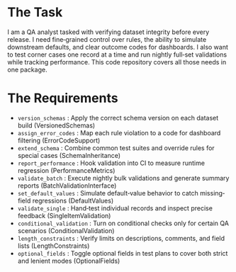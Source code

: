# The Task

I am a QA analyst tasked with verifying dataset integrity before every release. I need fine‐grained control over rules, the ability to simulate downstream defaults, and clear outcome codes for dashboards. I also want to test corner cases one record at a time and run nightly full‐set validations while tracking performance. This code repository covers all those needs in one package.

# The Requirements

* `version_schemas`         : Apply the correct schema version on each dataset build (VersionedSchemas)  
* `assign_error_codes`      : Map each rule violation to a code for dashboard filtering (ErrorCodeSupport)  
* `extend_schema`           : Combine common test suites and override rules for special cases (SchemaInheritance)  
* `report_performance`      : Hook validation into CI to measure runtime regression (PerformanceMetrics)  
* `validate_batch`          : Execute nightly bulk validations and generate summary reports (BatchValidationInterface)  
* `set_default_values`      : Simulate default‐value behavior to catch missing‐field regressions (DefaultValues)  
* `validate_single`         : Hand‐test individual records and inspect precise feedback (SingleItemValidation)  
* `conditional_validation`  : Turn on conditional checks only for certain QA scenarios (ConditionalValidation)  
* `length_constraints`      : Verify limits on descriptions, comments, and field lists (LengthConstraints)  
* `optional_fields`         : Toggle optional fields in test plans to cover both strict and lenient modes (OptionalFields)  
